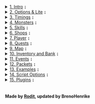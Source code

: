 <details>
    <summary><a href="1 Intro">1. Intro</a> ↨</summary>
    <ul>
    <a href="1 Intro#creating-a-script">Creating a Script</a> ↨<br>
    <a href="1 Intro#the-script-interface">The Script Interface</a>
    </ul>
</details>

<details>
    <summary><a href="2 Options and Lite">2. Options & Lite</a> ↨</summary>
    <ul>
    <a href="2 Options and Lite#scriptinterface%23options">ScriptInterface.Options</a><br>
    <a href="2 Options and Lite#scriptinterface%23Lite">ScriptInterface.Lite</a><br>
    <a href="2 Options and Lite#setting-options">Setting options</a>
    </ul>
</details>

<details>
<summary><a href="3 Timings and Handlers">3. Timings</a> ↨</summary>
    <ul>
    <a href="3 Timings and Handlers#sleeping">Sleep</a><br>
    <a href="3 Timings and Handlers#waiting">Wait</a><br>
    <a href="3 Timings and Handlers#examples">Examples</a><br>
    <a href="3 Timings and Handlers#handlers">Handlers</a><br>
    <a href="3 Timings and Handlers#scheduling">Scheduling</a>
    </ul>
</details>

<details>
<summary><a href="4 Monsters">4. Monsters</a> ↨</summary>
    <ul>
    <a href="4 Monsters#properties">Properties</a><br>
    <a href="4 Monster#methods">Methods</a><br>
    <a href="4 Monsters#the-%27monster%27-class">The 'Monster' class</a>
    </ul>
</details>

<details>
<summary><a href="5 Skills">5. Skills</a> ↨</summary>
    <ul>
    <a href="5 Skills#properties">Properties</a><br>
    <a href="5 Skills#methods">Methods</a><br>
    <a href="5 Skills#skill-use-rules">Skill Use Rules</a><br>
    <a href="5 Skills#patterns">Patterns</a><br>
    <a href="5 Skills#skill-provider">Skill Provider (//TODO)</a>
    </ul>
</details>

<details>
<summary><a href="6 Shops">6. Shops</a> ↨</summary>
    <ul>
    <a href="6 Shops#properties">Properties</a><br>
    <a href="6 Shops#methods">Methods</a><br>
    </ul>
</details>

<details>
<summary><a href="7 Player">7. Player</a> ↨</summary>
    <ul>
    <a href="7 Player#properties">Properties</a><br>
    <a href="7 Player#methods">Methods</a><br>
    <a href="7 Player#examples">Examples</a>
    </ul>
</details>

<details>
<summary><a href="8 Quests">8. Quests</a> ↨</summary>
    <ul>
    <a href="8 Quests#properties">Properties</a><br>
    <a href="8 Quests#methods">Methods</a><br>
    <a href="8 Quests#the-%27quest%27-class">The 'Quest' class</a>
    </ul>
</details>

<details>
<summary><a href="9 Map">9. Map</a> ↨</summary>
    <ul>
    <a href="9 Map#properties">Properties</a><br>
    <a href="9 Map#methods">Methods</a><br>
    <a href="9 Map#the-%27playerinfo%27-class">The 'PlayerInfo' class</a>
    </ul>
</details>

<details>
<summary><a href="10 Inventory and Bank">10. Inventory and Bank</a> ↨</summary>
    <ul>
    <a href="10 Inventory and Bank#inventory-properties">Inventory Properties</a><br>
    <a href="10 Inventory and Bank#inventory-methods">Inventory Methods</a><br>
    <a href="10 Inventory and Bank#bank-properties">Bank Properties</a><br>
    <a href="10 Inventory and Bank#bank-methods">Bank Methods</a>
    </ul>
</details>

<details>
<summary><a href="11 Events">11. Events</a> ↨</summary>
    <ul>
    <a href="11 Events#listening-for-events">Listening for Events</a>
    </ul>
</details>

<details>
<summary><a href="12 Packets">12. Packets</a> ↨</summary>
</details>

<details>
<summary><a href="13 Examples">13. Examples</a> ↨</summary>
    <ul>
    <a href="13 Examples#design-and-layout">Design and Layout</a><br>
    <a href="13 Examples#repeating-the-quest">Repeating the quest</a><br>
    <a href="13 Examples#hunting-multiple-monsters">Hunting multiple monsters</a><br>
    <a href="13 Examples#hunting-for-multiple-items">Hunting for multiple items</a><br>
    <a href="13 Examples#setting-up-relogin">Setting up relogin</a><br>
    <a href="13 Examples#legion-fealty-1">Legion Fealty 1</a>
    </ul>
</details>

<details>
<summary><a href="14 Script Options">14. Script Options</a> ↨</summary>
    <ul>
    <a href="14 Script Options#setting-up">Setting up</a><br>
    <a href="14 Script Options#adding-configurable-options">Adding configurable Options</a><br>
    <a href="14 Script Options#using-configured-options">Using configured Options</a><br>
    <a href="14 Script Options#enumerated-options">Enumerated Options</a><br>
    <a href="14 Script Options#manually-opening-configuration-ui">Manually opening Configuration UI</a>
    </ul>
</details>

<details>
<summary><a href="15 Plugins">15. Plugins</a> ↨</summary>
    <ul>
    <a href="15 Plugins#creating-a-plugin">Creating a Plugin</a><br>
    <a href="15 Plugins#configurable-plugin-options">Configurable Plugin Options</a>
    </ul>
</details>

<br>

#### Made by [Rodit](rodit.github.io/Rbot-Scripts/), updated by BrenoHenrike